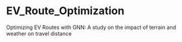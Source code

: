 # EV_Route_Optimization
Optimizing EV Routes with GNN: A study on the impact of terrain and weather on travel distance
